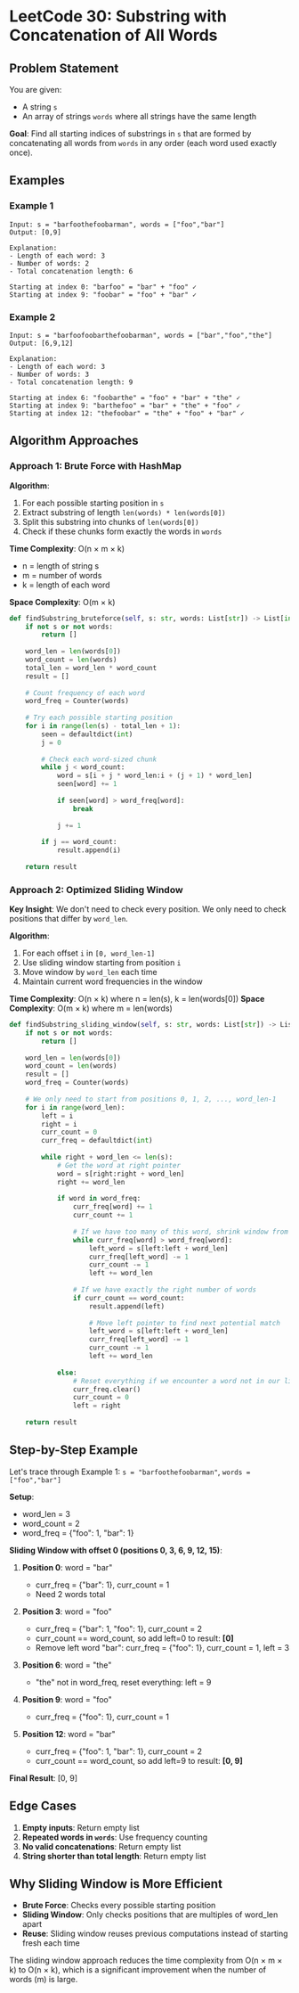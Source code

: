 # LeetCode 30: Substring with Concatenation of All Words

## Problem Statement

You are given:
- A string `s`  
- An array of strings `words` where all strings have the same length

**Goal**: Find all starting indices of substrings in `s` that are formed by concatenating all words from `words` in any order (each word used exactly once).

## Examples

### Example 1
```
Input: s = "barfoothefoobarman", words = ["foo","bar"]
Output: [0,9]

Explanation:
- Length of each word: 3
- Number of words: 2  
- Total concatenation length: 6

Starting at index 0: "barfoo" = "bar" + "foo" ✓
Starting at index 9: "foobar" = "foo" + "bar" ✓
```

### Example 2
```
Input: s = "barfoofoobarthefoobarman", words = ["bar","foo","the"]  
Output: [6,9,12]

Explanation:
- Length of each word: 3
- Number of words: 3
- Total concatenation length: 9

Starting at index 6: "foobarthe" = "foo" + "bar" + "the" ✓
Starting at index 9: "barthefoo" = "bar" + "the" + "foo" ✓  
Starting at index 12: "thefoobar" = "the" + "foo" + "bar" ✓
```

## Algorithm Approaches

### Approach 1: Brute Force with HashMap

**Algorithm**:
1. For each possible starting position in `s`
2. Extract substring of length `len(words) * len(words[0])`
3. Split this substring into chunks of `len(words[0])`
4. Check if these chunks form exactly the words in `words`

**Time Complexity**: O(n × m × k)
- n = length of string s
- m = number of words  
- k = length of each word

**Space Complexity**: O(m × k)

```python
def findSubstring_bruteforce(self, s: str, words: List[str]) -> List[int]:
    if not s or not words:
        return []
    
    word_len = len(words[0])
    word_count = len(words)
    total_len = word_len * word_count
    result = []
    
    # Count frequency of each word
    word_freq = Counter(words)
    
    # Try each possible starting position
    for i in range(len(s) - total_len + 1):
        seen = defaultdict(int)
        j = 0
        
        # Check each word-sized chunk
        while j < word_count:
            word = s[i + j * word_len:i + (j + 1) * word_len]
            seen[word] += 1
            
            if seen[word] > word_freq[word]:
                break
                
            j += 1
        
        if j == word_count:
            result.append(i)
    
    return result
```

### Approach 2: Optimized Sliding Window

**Key Insight**: We don't need to check every position. We only need to check positions that differ by `word_len`.

**Algorithm**:
1. For each offset `i` in `[0, word_len-1]`
2. Use sliding window starting from position `i`
3. Move window by `word_len` each time
4. Maintain current word frequencies in the window

**Time Complexity**: O(n × k) where n = len(s), k = len(words[0])
**Space Complexity**: O(m × k) where m = len(words)

```python
def findSubstring_sliding_window(self, s: str, words: List[str]) -> List[int]:
    if not s or not words:
        return []
    
    word_len = len(words[0])
    word_count = len(words)
    result = []
    word_freq = Counter(words)
    
    # We only need to start from positions 0, 1, 2, ..., word_len-1
    for i in range(word_len):
        left = i
        right = i
        curr_count = 0
        curr_freq = defaultdict(int)
        
        while right + word_len <= len(s):
            # Get the word at right pointer
            word = s[right:right + word_len]
            right += word_len
            
            if word in word_freq:
                curr_freq[word] += 1
                curr_count += 1
                
                # If we have too many of this word, shrink window from left
                while curr_freq[word] > word_freq[word]:
                    left_word = s[left:left + word_len]
                    curr_freq[left_word] -= 1
                    curr_count -= 1
                    left += word_len
                
                # If we have exactly the right number of words
                if curr_count == word_count:
                    result.append(left)
                    
                    # Move left pointer to find next potential match
                    left_word = s[left:left + word_len]
                    curr_freq[left_word] -= 1
                    curr_count -= 1
                    left += word_len
            
            else:
                # Reset everything if we encounter a word not in our list
                curr_freq.clear()
                curr_count = 0
                left = right
    
    return result
```

## Step-by-Step Example

Let's trace through Example 1: `s = "barfoothefoobarman"`, `words = ["foo","bar"]`

**Setup**:
- word_len = 3
- word_count = 2  
- word_freq = {"foo": 1, "bar": 1}

**Sliding Window with offset 0 (positions 0, 3, 6, 9, 12, 15)**:

1. **Position 0**: word = "bar"
   - curr_freq = {"bar": 1}, curr_count = 1
   - Need 2 words total

2. **Position 3**: word = "foo"  
   - curr_freq = {"bar": 1, "foo": 1}, curr_count = 2
   - curr_count == word_count, so add left=0 to result: **[0]**
   - Remove left word "bar": curr_freq = {"foo": 1}, curr_count = 1, left = 3

3. **Position 6**: word = "the"
   - "the" not in word_freq, reset everything: left = 9

4. **Position 9**: word = "foo"
   - curr_freq = {"foo": 1}, curr_count = 1

5. **Position 12**: word = "bar"
   - curr_freq = {"foo": 1, "bar": 1}, curr_count = 2  
   - curr_count == word_count, so add left=9 to result: **[0, 9]**

**Final Result**: [0, 9]

## Edge Cases

1. **Empty inputs**: Return empty list
2. **Repeated words in `words`**: Use frequency counting
3. **No valid concatenations**: Return empty list
4. **String shorter than total length**: Return empty list

## Why Sliding Window is More Efficient

- **Brute Force**: Checks every possible starting position
- **Sliding Window**: Only checks positions that are multiples of word_len apart
- **Reuse**: Sliding window reuses previous computations instead of starting fresh each time

The sliding window approach reduces the time complexity from O(n × m × k) to O(n × k), which is a significant improvement when the number of words (m) is large. 